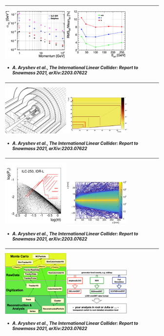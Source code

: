 
 
-----
   
 
[<img src="figures/delphes_tracking.png" width="200" />](figures/delphes_tracking.png)[<img src="figures/delphes_PFA.png" width="200" />](figures/delphes_PFA.png)

- ##### A. Aryshev et al., The International Linear Collider: Report to Snowmass 2021, arXiv:2203.07622 



 
-----
  
 
[<img src="figures/SiD_tracker_simmodel.png" width="200" />](figures/SiD_tracker_simmodel.png)[<img src="figures/ILD_large_inner_tracker_x0_scan.png" width="200" />](figures/ILD_large_inner_tracker_x0_scan.png)

- ##### A. Aryshev et al., The International Linear Collider: Report to Snowmass 2021, arXiv:2203.07622 



 
-----
  
 
[<img src="figures/250-small-scale_freps_strong_weak.png" width="200" />](figures/250-small-scale_freps_strong_weak.png)[<img src="figures/pair_bg_cone_SiD.png" width="200" />](figures/pair_bg_cone_SiD.png)

- ##### A. Aryshev et al., The International Linear Collider: Report to Snowmass 2021, arXiv:2203.07622 



 
-----
  
 
[<img src="figures/lcio_edm_schema.png" width="200" />](figures/lcio_edm_schema.png)[<img src="figures/miniDST_sim_workflow.png" width="200" />](figures/miniDST_sim_workflow.png)

- ##### A. Aryshev et al., The International Linear Collider: Report to Snowmass 2021, arXiv:2203.07622 


